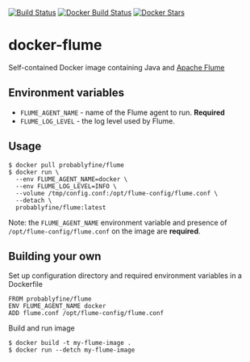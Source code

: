 [![Build Status](https://travis-ci.org/mrwilson/docker-flume.svg?branch=master)](https://travis-ci.org/mrwilson/docker-flume)
[![Docker Build Status](https://img.shields.io/docker/build/probablyfine/flume.svg)](https://hub.docker.com/r/probablyfine/flume/builds/)
[![Docker Stars](https://img.shields.io/docker/stars/probablyfine/flume.svg)](https://hub.docker.com/r/probablyfine/flume/)

# docker-flume

  Self-contained Docker image containing Java and [Apache Flume](https://flume.apache.org/)

## Environment variables

 * `FLUME_AGENT_NAME` - name of the Flume agent to run. **Required**
 * `FLUME_LOG_LEVEL` - the log level used by Flume.

## Usage

    $ docker pull probablyfine/flume
    $ docker run \
      --env FLUME_AGENT_NAME=docker \
      --env FLUME_LOG_LEVEL=INFO \
      --volume /tmp/config.conf:/opt/flume-config/flume.conf \
      --detach \
      probablyfine/flume:latest

Note: the `FLUME_AGENT_NAME` environment variable and presence of `/opt/flume-config/flume.conf` on the image are **required**.
  
## Building your own

Set up configuration directory and required environment variables in a Dockerfile

    FROM probablyfine/flume
    ENV FLUME_AGENT_NAME docker
    ADD flume.conf /opt/flume-config/flume.conf

Build and run image

    $ docker build -t my-flume-image .
    $ docker run --detch my-flume-image
